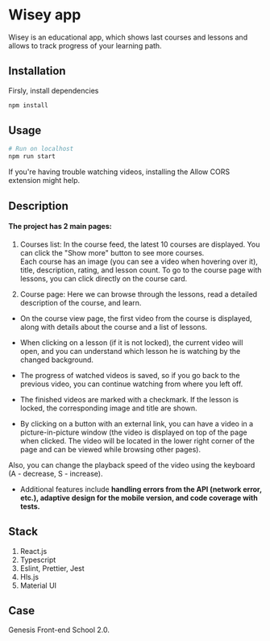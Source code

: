 # Wisey app

Wisey is an educational app, which shows last courses and lessons and allows to track progress of your learning path. 

## Installation

Firsly, install dependencies
```bash
npm install
```

## Usage

```bash
# Run on localhost
npm run start

```

If you're having trouble watching videos, installing the Allow CORS extension might help.

## Description
#### The project has 2 main pages:
1) Courses list: In the course feed, the latest 10 courses are displayed. You can click the "Show more" button to see more courses.   
 Each course has an image (you can see a video when hovering over it), title, description, rating, and lesson count. To go to the course page with lessons, you can click directly on the course card.


2) Course page: Here we can browse through the lessons, read a detailed description of the course, and learn.
 

 - On the course view page, the first video from the course is displayed, along with details about the course and a list of lessons. 
- When clicking on a lesson (if it is not locked), the current video will open, and you can understand which lesson he is watching by the changed background. 
- The progress of watched videos is saved, so if you go back to the previous video, you can continue watching from where you left off. 
- The finished videos are marked with a checkmark. If the lesson is locked, the corresponding image and title are shown.

- By clicking on a button with an external link, you can have a video in a picture-in-picture window (the video is displayed on top of the page when clicked. The video will be located in the lower right corner of the page and can be viewed while browsing other pages). 

Also, you can change the playback speed of the video using the keyboard (A - decrease, S - increase).

- Additional features include **handling errors from the API (network error, etc.), adaptive design for the mobile version, and code coverage with tests.**

## Stack

1) React.js
2) Typescript
3) Eslint, Prettier, Jest
4) Hls.js
5) Material UI

## Case
Genesis Front-end School 2.0. 
